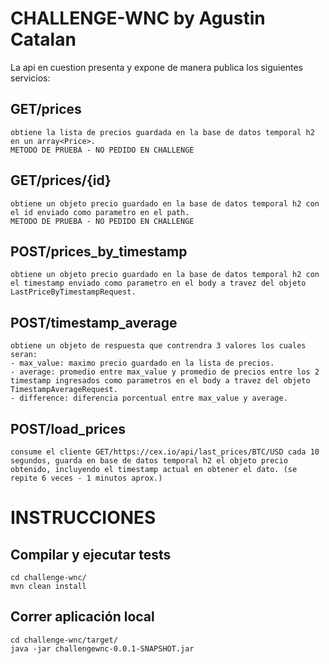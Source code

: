 # CHALLENGE-WNC by Agustin Catalan

La api en cuestion presenta y expone de manera publica los siguientes servicios:

GET/prices
-
	obtiene la lista de precios guardada en la base de datos temporal h2 en un array<Price>.
	METODO DE PRUEBA - NO PEDIDO EN CHALLENGE
	
GET/prices/{id}
-
	obtiene un objeto precio guardado en la base de datos temporal h2 con el id enviado como parametro en el path.
	METODO DE PRUEBA - NO PEDIDO EN CHALLENGE
	
POST/prices_by_timestamp
-
	obtiene un objeto precio guardado en la base de datos temporal h2 con el timestamp enviado como parametro en el body a travez del objeto LastPriceByTimestampRequest.
	
POST/timestamp_average
-
	obtiene un objeto de respuesta que contrendra 3 valores los cuales seran:
	- max_value: maximo precio guardado en la lista de precios.
	- average: promedio entre max_value y promedio de precios entre los 2 timestamp ingresados como parametros en el body a travez del objeto TimestampAverageRequest.
	- difference: diferencia porcentual entre max_value y average.
	
POST/load_prices
- 
	consume el cliente GET/https://cex.io/api/last_prices/BTC/USD cada 10 segundos, guarda en base de datos temporal h2 el objeto precio obtenido, incluyendo el timestamp actual en obtener el dato. (se repite 6 veces - 1 minutos aprox.)
	
	
# INSTRUCCIONES

Compilar y ejecutar tests
-
	cd challenge-wnc/
	mvn clean install

Correr aplicación local
-
	cd challenge-wnc/target/
	java -jar challengewnc-0.0.1-SNAPSHOT.jar
